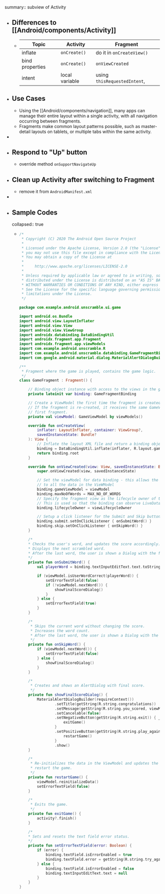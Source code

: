 summary:: subview of Activity

- ## Differences to [[Android/components/Activity]]
	- |Topic|Activity|Fragment|
	  |--|--|--|
	  |inflate|`onCreate()`|do it in `onCreateView()`|
	  |bind properties|`onCreate()`| `onViewCreated`|
	  |intent|local variable|using `thisRequestedIntent`, |
- ## Use Cases
	- Using the [[Android/components/navigation]], many apps can manage their entire layout within a single activity, with all navigation occurring between fragments.
	- Fragments make common layout patterns possible, such as master-detail layouts on tablets, or multiple tabs within the same activity.
-
- ## Respond to "Up" button
	- override method `onSupportNavigateUp`
- ## Clean up Activity after switching to Fragment
	- remove it from `AndroidManifest.xml`
-
- ## Sample Codes
  collapsed:: true
	- ```kotlin
	  /*
	   * Copyright (C) 2020 The Android Open Source Project
	   *
	   * Licensed under the Apache License, Version 2.0 (the "License");
	   * you may not use this file except in compliance with the License.
	   * You may obtain a copy of the License at
	   *
	   *     http://www.apache.org/licenses/LICENSE-2.0
	   *
	   * Unless required by applicable law or agreed to in writing, software
	   * distributed under the License is distributed on an "AS IS" BASIS,
	   * WITHOUT WARRANTIES OR CONDITIONS OF ANY KIND, either express or implied.
	   * See the License for the specific language governing permissions and 
	   * limitations under the License.
	   */
	  
	  package com.example.android.unscramble.ui.game
	  
	  import android.os.Bundle
	  import android.view.LayoutInflater
	  import android.view.View
	  import android.view.ViewGroup
	  import androidx.databinding.DataBindingUtil
	  import androidx.fragment.app.Fragment
	  import androidx.fragment.app.viewModels
	  import com.example.android.unscramble.R
	  import com.example.android.unscramble.databinding.GameFragmentBinding
	  import com.google.android.material.dialog.MaterialAlertDialogBuilder
	  
	  /**
	   * Fragment where the game is played, contains the game logic.
	   */
	  class GameFragment : Fragment() {
	  
	      // Binding object instance with access to the views in the game_fragment.xml layout
	      private lateinit var binding: GameFragmentBinding
	  
	      // Create a ViewModel the first time the fragment is created.
	      // If the fragment is re-created, it receives the same GameViewModel instance created by the
	      // first fragment.
	      private val viewModel: GameViewModel by viewModels()
	  
	      override fun onCreateView(
	          inflater: LayoutInflater, container: ViewGroup?,
	          savedInstanceState: Bundle?
	      ): View {
	          // Inflate the layout XML file and return a binding object instance
	          binding = DataBindingUtil.inflate(inflater, R.layout.game_fragment, container, false)
	          return binding.root
	      }
	  
	      override fun onViewCreated(view: View, savedInstanceState: Bundle?) {
	          super.onViewCreated(view, savedInstanceState)
	  
	          // Set the viewModel for data binding - this allows the bound layout access
	          // to all the data in the VieWModel
	          binding.gameViewModel = viewModel
	          binding.maxNoOfWords = MAX_NO_OF_WORDS
	          // Specify the fragment view as the lifecycle owner of the binding.
	          // This is used so that the binding can observe LiveData updates
	          binding.lifecycleOwner = viewLifecycleOwner
	  
	          // Setup a click listener for the Submit and Skip buttons.
	          binding.submit.setOnClickListener { onSubmitWord() }
	          binding.skip.setOnClickListener { onSkipWord() }
	      }
	  
	      /*
	      * Checks the user's word, and updates the score accordingly.
	      * Displays the next scrambled word.
	      * After the last word, the user is shown a Dialog with the final score.
	      */
	      private fun onSubmitWord() {
	          val playerWord = binding.textInputEditText.text.toString()
	  
	          if (viewModel.isUserWordCorrect(playerWord)) {
	              setErrorTextField(false)
	              if (!viewModel.nextWord()) {
	                  showFinalScoreDialog()
	              }
	          } else {
	              setErrorTextField(true)
	          }
	      }
	  
	      /*
	       * Skips the current word without changing the score.
	       * Increases the word count.
	       * After the last word, the user is shown a Dialog with the final score.
	       */
	      private fun onSkipWord() {
	          if (viewModel.nextWord()) {
	              setErrorTextField(false)
	          } else {
	              showFinalScoreDialog()
	          }
	      }
	  
	      /*
	       * Creates and shows an AlertDialog with final score.
	       */
	      private fun showFinalScoreDialog() {
	          MaterialAlertDialogBuilder(requireContext())
	                  .setTitle(getString(R.string.congratulations))
	                  .setMessage(getString(R.string.you_scored, viewModel.score.value))
	                  .setCancelable(false)
	                  .setNegativeButton(getString(R.string.exit)) { _, _ ->
	                      exitGame()
	                  }
	                  .setPositiveButton(getString(R.string.play_again)) { _, _ ->
	                      restartGame()
	                  }
	                  .show()
	      }
	  
	      /*
	       * Re-initializes the data in the ViewModel and updates the views with the new data, to
	       * restart the game.
	       */
	      private fun restartGame() {
	          viewModel.reinitializeData()
	          setErrorTextField(false)
	      }
	  
	      /*
	       * Exits the game.
	       */
	      private fun exitGame() {
	          activity?.finish()
	      }
	  
	      /*
	      * Sets and resets the text field error status.
	      */
	      private fun setErrorTextField(error: Boolean) {
	          if (error) {
	              binding.textField.isErrorEnabled = true
	              binding.textField.error = getString(R.string.try_again)
	          } else {
	              binding.textField.isErrorEnabled = false
	              binding.textInputEditText.text = null
	          }
	      }
	  }
	  
	  ```